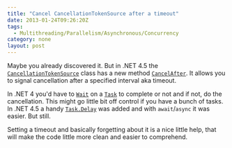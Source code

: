 ```yaml
---
title: "Cancel CancellationTokenSource after a timeout"
date: 2013-01-24T09:26:20Z
tags:
  - Multithreading/Parallelism/Asynchronous/Concurrency
category: none
layout: post
---
```

Maybe you already discovered it. But in .NET 4.5 the [`CancellationTokenSource`][1] class has a new method [`CancelAfter`][2]. It allows you to signal cancellation after a specified interval aka timeout.

<!-- excerpt -->

In .NET 4 you'd have to [`Wait`][3] on a [`Task`][4] to complete or not and if not, do the cancellation. This might go little bit off control if you have a bunch of tasks. In .NET 4.5 a handy [`Task.Delay`][5] was added and with `await`/`async` it was easier. But still.

Setting a timeout and basically forgetting about it is a nice little help, that will make the code little more clean and easier to comprehend.

[1]: http://msdn.microsoft.com/en-us/library/dd321629.aspx
[2]: http://msdn.microsoft.com/en-us/library/hh194678.aspx
[3]: http://msdn.microsoft.com/en-us/library/dd235604.aspx
[4]: http://msdn.microsoft.com/en-us/library/dd235678.aspx
[5]: http://msdn.microsoft.com/en-us/library/system.threading.tasks.task.delay.aspx